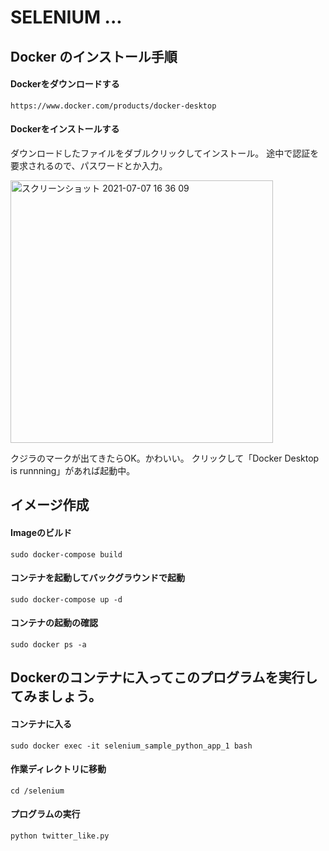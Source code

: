 #  SELENIUM ...

## Docker のインストール手順

#### Dockerをダウンロードする
```
https://www.docker.com/products/docker-desktop
```

#### Dockerをインストールする
ダウンロードしたファイルをダブルクリックしてインストール。
途中で認証を要求されるので、パスワードとか入力。

<img width="420" alt="スクリーンショット 2021-07-07 16 36 09" src="https://user-images.githubusercontent.com/11476618/124718803-71337c80-df41-11eb-9ad3-43f7e7eb86f5.png">

クジラのマークが出てきたらOK。かわいい。
クリックして「Docker Desktop is runnning」があれば起動中。



## イメージ作成

#### Imageのビルド
```
sudo docker-compose build
```

#### コンテナを起動してバックグラウンドで起動
```
sudo docker-compose up -d
```

#### コンテナの起動の確認
```
sudo docker ps -a
```

## Dockerのコンテナに入ってこのプログラムを実行してみましょう。

#### コンテナに入る
```
sudo docker exec -it selenium_sample_python_app_1 bash
```

#### 作業ディレクトリに移動
```
cd /selenium
```

#### プログラムの実行
```
python twitter_like.py
```
